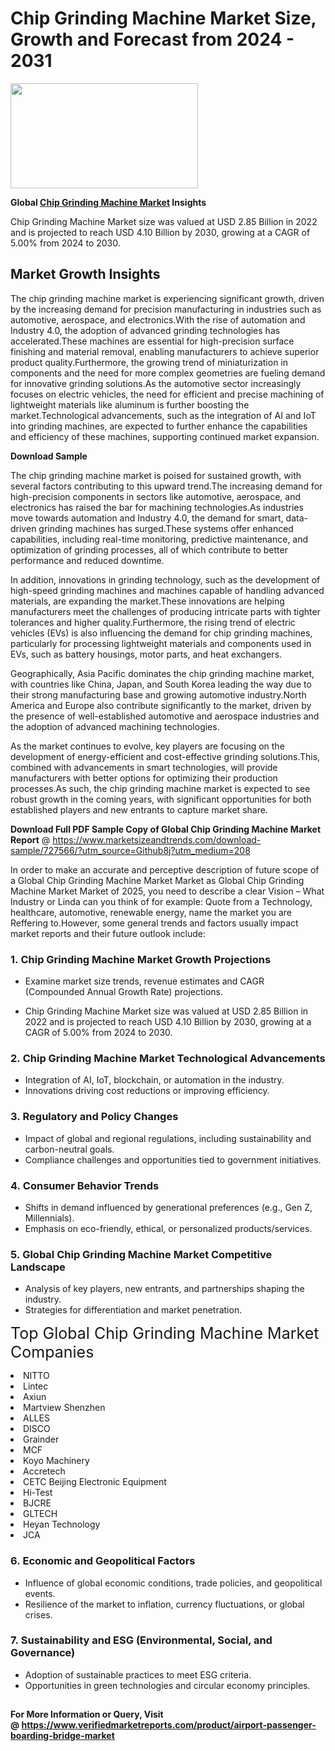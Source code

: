 <H1>Chip Grinding Machine Market Size, Growth and Forecast from 2024 - 2031</H1><img class="aligncenter size-medium wp-image-584254" src="https://thirdeyenews.in/wp-content/uploads/2024/09/Global-Market-Research-300x168.jpeg" alt="" width="300" height="168" /><p><strong>Global&nbsp;<a href="https://www.marketsizeandtrends.com/download-sample/727566/?utm_source=Github8j?utm_medium=208">Chip Grinding Machine Market</a> Insights</strong></p><p>Chip Grinding Machine Market size was valued at USD 2.85 Billion in 2022 and is projected to reach USD 4.10 Billion by 2030, growing at a CAGR of 5.00% from 2024 to 2030.</p><p><h2>Market Growth Insights</h2> <p>The chip grinding machine market is experiencing significant growth, driven by the increasing demand for precision manufacturing in industries such as automotive, aerospace, and electronics.With the rise of automation and Industry 4.0, the adoption of advanced grinding technologies has accelerated.These machines are essential for high-precision surface finishing and material removal, enabling manufacturers to achieve superior product quality.Furthermore, the growing trend of miniaturization in components and the need for more complex geometries are fueling demand for innovative grinding solutions.As the automotive sector increasingly focuses on electric vehicles, the need for efficient and precise machining of lightweight materials like aluminum is further boosting the market.Technological advancements, such as the integration of AI and IoT into grinding machines, are expected to further enhance the capabilities and efficiency of these machines, supporting continued market expansion.</p> <p><strong>Download Sample</strong></p> <p>The chip grinding machine market is poised for sustained growth, with several factors contributing to this upward trend.The increasing demand for high-precision components in sectors like automotive, aerospace, and electronics has raised the bar for machining technologies.As industries move towards automation and Industry 4.0, the demand for smart, data-driven grinding machines has surged.These systems offer enhanced capabilities, including real-time monitoring, predictive maintenance, and optimization of grinding processes, all of which contribute to better performance and reduced downtime.</p> <p>In addition, innovations in grinding technology, such as the development of high-speed grinding machines and machines capable of handling advanced materials, are expanding the market.These innovations are helping manufacturers meet the challenges of producing intricate parts with tighter tolerances and higher quality.Furthermore, the rising trend of electric vehicles (EVs) is also influencing the demand for chip grinding machines, particularly for processing lightweight materials and components used in EVs, such as battery housings, motor parts, and heat exchangers.</p> <p>Geographically, Asia Pacific dominates the chip grinding machine market, with countries like China, Japan, and South Korea leading the way due to their strong manufacturing base and growing automotive industry.North America and Europe also contribute significantly to the market, driven by the presence of well-established automotive and aerospace industries and the adoption of advanced machining technologies.</p> <p>As the market continues to evolve, key players are focusing on the development of energy-efficient and cost-effective grinding solutions.This, combined with advancements in smart technologies, will provide manufacturers with better options for optimizing their production processes.As such, the chip grinding machine market is expected to see robust growth in the coming years, with significant opportunities for both established players and new entrants to capture market share.</p> <p><span class=""><strong>Download Full PDF Sample Copy of Global Chip Grinding Machine Market Report</strong> @ <a href="https://www.marketsizeandtrends.com/download-sample/727566/?utm_source=Github8j?utm_medium=208" target="_blank">https://www.marketsizeandtrends.com/download-sample/727566/?utm_source=Github8j?utm_medium=208</a></span></p><p>In order to make an accurate and perceptive description of future scope of a Global&nbsp;Chip Grinding Machine Market Market as Global&nbsp;Chip Grinding Machine Market Market of 2025, you need to describe a clear Vision &ndash; What Industry or Linda can you think of for example: Quote from a Technology, healthcare, automotive, renewable energy, name the market you are Reffering to.However, some general trends and factors usually impact market reports and their future outlook include:</p><h3>1.&nbsp;<strong>Chip Grinding Machine Market Growth Projections</strong></h3><ul><li>Examine market size trends, revenue estimates and CAGR (Compounded Annual Growth Rate) projections.</li><li><p>Chip Grinding Machine Market size was valued at USD 2.85 Billion in 2022 and is projected to reach USD 4.10 Billion by 2030, growing at a CAGR of 5.00% from 2024 to 2030.</p></li></ul><h3>2.&nbsp;<strong>Chip Grinding Machine Market Technological Advancements</strong></h3><ul><li>Integration of AI, IoT, blockchain, or automation in the industry.</li><li>Innovations driving cost reductions or improving efficiency.</li></ul><h3>3.&nbsp;<strong>Regulatory and Policy Changes</strong></h3><ul><li>Impact of global and regional regulations, including sustainability and carbon-neutral goals.</li><li>Compliance challenges and opportunities tied to government initiatives.</li></ul><h3>4.&nbsp;<strong>Consumer Behavior Trends</strong></h3><ul><li>Shifts in demand influenced by generational preferences (e.g., Gen Z, Millennials).</li><li>Emphasis on eco-friendly, ethical, or personalized products/services.</li></ul><h3>5.&nbsp;<strong>Global Chip Grinding Machine Market Competitive Landscape</strong></h3><ul><li>Analysis of key players, new entrants, and partnerships shaping the industry.</li><li>Strategies for differentiation and market penetration.</li></ul><p data-pm-slice="1 1 []"><span style="color: inherit; font-family: inherit; font-size: 25px;">Top Global Chip Grinding Machine Market Companies</span></p><div class="" data-test-id=""><p><li>NITTO</li><li> Lintec</li><li> Axiun</li><li> Martview Shenzhen</li><li> ALLES</li><li> DISCO</li><li> Grainder</li><li> MCF</li><li> Koyo Machinery</li><li> Accretech</li><li> CETC Beijing Electronic Equipment</li><li> Hi-Test</li><li> BJCRE</li><li> GLTECH</li><li> Heyan Technology</li><li> JCA</li></p></div><h3>6.&nbsp;<strong>Economic and Geopolitical Factors</strong></h3><ul><li>Influence of global economic conditions, trade policies, and geopolitical events.</li><li>Resilience of the market to inflation, currency fluctuations, or global crises.</li></ul><h3>7.&nbsp;<strong>Sustainability and ESG (Environmental, Social, and Governance)</strong></h3><ul><li>Adoption of sustainable practices to meet ESG criteria.</li><li>Opportunities in green technologies and circular economy principles.</li></ul><h2><strong style="font-size: 14px;">For More Information or Query, Visit @&nbsp;</strong><a style="background-color: #ffffff; font-size: 14px;" href="https://www.marketsizeandtrends.com/report/chip-grinding-machine-market/" target="_blank">https://www.verifiedmarketreports.com/product/airport-passenger-boarding-bridge-market</a></h2>